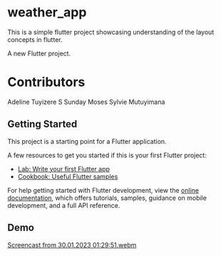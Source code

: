 # weather_app
This is a simple flutter project showcasing understanding of the layout concepts in flutter.

A new Flutter project.
# Contributors
Adeline Tuyizere
S Sunday Moses
Sylvie Mutuyimana

## Getting Started

This project is a starting point for a Flutter application.

A few resources to get you started if this is your first Flutter project:

- [Lab: Write your first Flutter app](https://docs.flutter.dev/get-started/codelab)
- [Cookbook: Useful Flutter samples](https://docs.flutter.dev/cookbook)

For help getting started with Flutter development, view the
[online documentation](https://docs.flutter.dev/), which offers tutorials,
samples, guidance on mobile development, and a full API reference.
## Demo
[Screencast from 30.01.2023 01:29:51.webm](https://user-images.githubusercontent.com/105303428/215362610-71f2446f-0c9c-45f8-8a4c-d3caf226cc3a.webm)